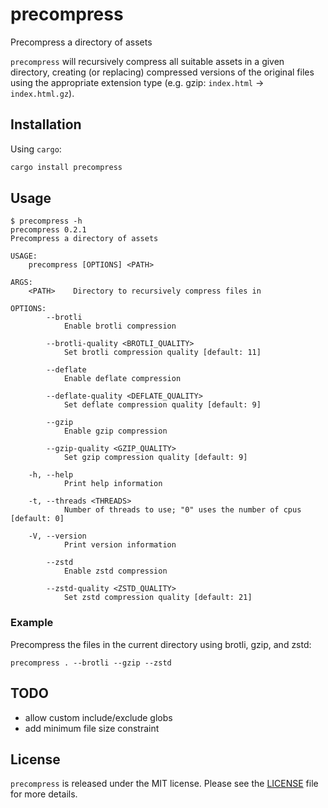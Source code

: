 # precompress

Precompress a directory of assets

`precompress` will recursively compress all suitable assets in a given directory,
creating (or replacing) compressed versions of the original files using the
appropriate extension type (e.g. gzip: `index.html` -> `index.html.gz`).

## Installation

Using `cargo`:

```sh
cargo install precompress
```

## Usage

```
$ precompress -h
precompress 0.2.1
Precompress a directory of assets

USAGE:
    precompress [OPTIONS] <PATH>

ARGS:
    <PATH>    Directory to recursively compress files in

OPTIONS:
        --brotli
            Enable brotli compression

        --brotli-quality <BROTLI_QUALITY>
            Set brotli compression quality [default: 11]

        --deflate
            Enable deflate compression

        --deflate-quality <DEFLATE_QUALITY>
            Set deflate compression quality [default: 9]

        --gzip
            Enable gzip compression

        --gzip-quality <GZIP_QUALITY>
            Set gzip compression quality [default: 9]

    -h, --help
            Print help information

    -t, --threads <THREADS>
            Number of threads to use; "0" uses the number of cpus [default: 0]

    -V, --version
            Print version information

        --zstd
            Enable zstd compression

        --zstd-quality <ZSTD_QUALITY>
            Set zstd compression quality [default: 21]
```

### Example

Precompress the files in the current directory using brotli, gzip, and zstd:

```
precompress . --brotli --gzip --zstd
```

## TODO

- allow custom include/exclude globs
- add minimum file size constraint

## License

`precompress` is released under the MIT license.
Please see the [LICENSE](./LICENSE) file for more details.
